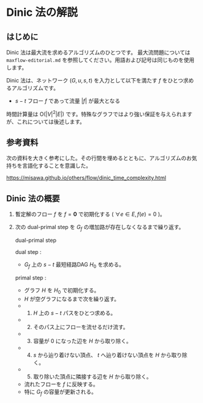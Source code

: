 # Dinic 法の解説

## はじめに

Dinic 法は最大流を求めるアルゴリズムのひとつです。
最大流問題については `maxflow-editorial.md` を参照してください。用語および記号は同じものを使用します。

Dinic 法は、ネットワーク $(G,u,s,t)$ を入力として以下を満たす $f$ をひとつ求めるアルゴリズムです。
- $s-t$ フロー $f$ であって流量 $|f|$ が最大となる

時間計算量は $\mathrm{O}(|V|^2|E|)$ です。特殊なグラフではより強い保証を与えられますが、これについては後述します。

## 参考資料

次の資料を大きく参考にした。その行間を埋めるとともに、アルゴリズムのお気持ちを言語化することを意識した。

https://misawa.github.io/others/flow/dinic_time_complexity.html

## Dinic 法の概要

1. 暫定解のフロー $f$ を $f=\bm{0}$ で初期化する ( $\forall e\in E, f(e)=0$ )。
2. 次の dual-primal step を $G_f$ の増加路が存在しなくなるまで繰り返す。
   
   dual-primal step

   dual step :
   - $G_f$ 上の $s-t$ 最短経路DAG $H_0$ を求める。
  
   primal step :
   - グラフ $H$ を $H_0$ で初期化する。
   - $H$ が空グラフになるまで次を繰り返す。
   - 1. $H$ 上の $s-t$ パスをひとつ求める。
   - 2. そのパス上にフローを流せるだけ流す。
   - 3. 容量が $0$ になった辺を $H$ から取り除く。
   - 4. $s$ から辿り着けない頂点、 $t$ へ辿り着けない頂点を $H$ から取り除く。
   - 5. 取り除いた頂点に隣接する辺を $H$ から取り除く。
   - 流れたフローを $f$ に反映する。
   - 特に $G_f$ の容量が更新される。
       
        


